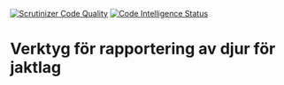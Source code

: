 [![Scrutinizer Code Quality](https://scrutinizer-ci.com/g/bredsjomagnus/jaktsite/badges/quality-score.png?b=master)](https://scrutinizer-ci.com/g/bredsjomagnus/jaktsite/?branch=master) [![Code Intelligence Status](https://scrutinizer-ci.com/g/bredsjomagnus/jaktsite/badges/code-intelligence.svg?b=master)](https://scrutinizer-ci.com/code-intelligence)
# Verktyg för rapportering av djur för jaktlag